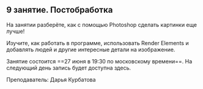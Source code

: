 ## 9 занятие. Постобработка

На занятии разберёте, как с помощью Photoshop сделать картинки еще лучше! 

Изучите, как работать в программе, использовать Render Elements и добавлять людей и другие интересные детали на изображение.

Занятие состоится ==27 июня в 19:30 по московскому времени==. На следующий день запись будет доступна здесь. 

Преподаватель: Дарья Курбатова
